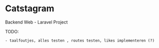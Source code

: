 # Catstagram
Backend Web - Laravel Project

TODO:

    - taalfoutjes, alles testen , routes testen, likes implementeren (?)
